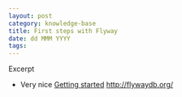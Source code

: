 ```yaml
---
layout: post
category: knowledge-base
title: First steps with Flyway
date: dd MMM YYYY
tags:
---
```


Excerpt


* Very nice [Getting started](http://flywaydb.org/getstarted/how.html)
http://flywaydb.org/